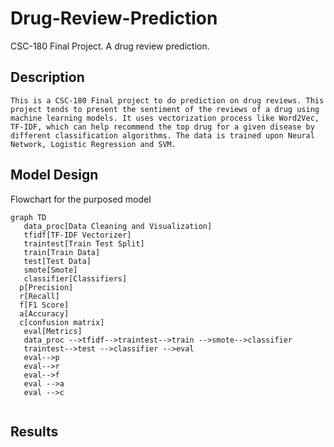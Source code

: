 # Drug-Review-Prediction
CSC-180 Final Project. A drug review prediction.

## Description
    This is a CSC-180 Final project to do prediction on drug reviews. This project tends to present the sentiment of the reviews of a drug using machine learning models. It uses vectorization process like Word2Vec, TF-IDF, which can help recommend the top drug for a given disease by different classification algorithms. The data is trained upon Neural Network, Logistic Regression and SVM. 

## Model Design
 Flowchart for the purposed model
 ```mermaid
 graph TD
    data_proc[Data Cleaning and Visualization]
    tfidf[TF-IDF Vectorizer]
    traintest[Train Test Split]
    train[Train Data]
    test[Test Data]
    smote[Smote]
    classifier[Classifiers]
   p[Precision]
   r[Recall]
   f[F1 Score]
   a[Accuracy]
   c[confusion matrix]
    eval[Metrics]
    data_proc -->tfidf-->traintest-->train -->smote-->classifier
    traintest-->test -->classifier -->eval 
    eval-->p
    eval-->r
    eval-->f
    eval -->a
    eval -->c 
  
 ```
## Results

